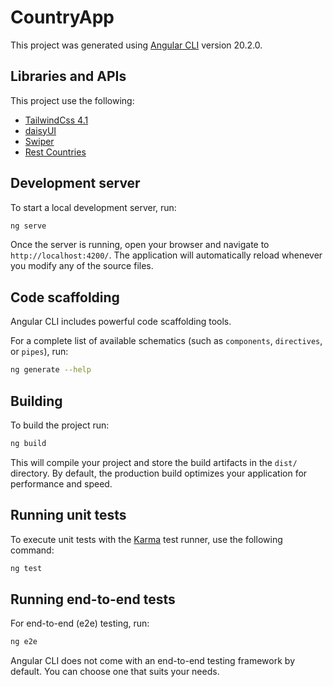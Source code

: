 # CountryApp

This project was generated using [Angular CLI](https://github.com/angular/angular-cli)
version 20.2.0.

## Libraries and APIs

This project use the following:

- [TailwindCss 4.1](https://tailwindcss.com/)
- [daisyUI](https://daisyui.com/)
- [Swiper](https://swiperjs.com/)
- [Rest Countries](https://restcountries.com/)

## Development server

To start a local development server, run:

```bash
ng serve
```

Once the server is running, open your browser and navigate to `http://localhost:4200/`.
The application will automatically reload whenever you modify any of the source files.

## Code scaffolding

Angular CLI includes powerful code scaffolding tools.

For a complete list of available schematics
(such as `components`, `directives`, or `pipes`), run:

```bash
ng generate --help
```

## Building

To build the project run:

```bash
ng build
```

This will compile your project and store the build artifacts in the `dist/` directory.
By default, the production build optimizes your application for performance and speed.

## Running unit tests

To execute unit tests with the [Karma](https://karma-runner.github.io) test runner,
use the following command:

```bash
ng test
```

## Running end-to-end tests

For end-to-end (e2e) testing, run:

```bash
ng e2e
```

Angular CLI does not come with an end-to-end testing framework by default.
You can choose one that suits your needs.
